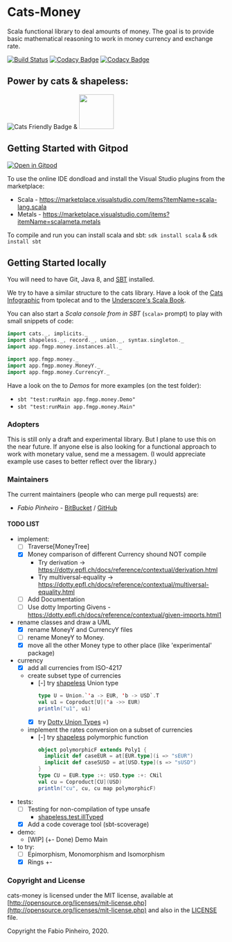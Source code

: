 # Cats-Money

Scala functional library to deal amounts of money.
The goal is to provide basic mathematical reasoning to work in money currency and exchange rate.

[![Build Status](https://travis-ci.com/FabioPinheiro/cats-money.svg?branch=master)](https://travis-ci.com/FabioPinheiro/cats-money)
[![Codacy Badge](https://api.codacy.com/project/badge/Grade/9e9fffffdf4e45a7b6c99bb4939a0ce3)](https://app.codacy.com/app/fabiomgpinheiro/cats-money?utm_source=github.com&utm_medium=referral&utm_content=FabioPinheiro/cats-money&utm_campaign=Badge_Grade_Dashboard)
[![Codacy Badge](https://api.codacy.com/project/badge/Coverage/05e27a1b2c8e4f0a88183150ce3e9416)](https://www.codacy.com/app/fabiomgpinheiro/cats-money?utm_source=github.com&amp;utm_medium=referral&amp;utm_content=FabioPinheiro/cats-money&amp;utm_campaign=Badge_Coverage)

## Power by cats & shapeless:

![Cats Friendly Badge][cats-badge]
&
<img src="https://pbs.twimg.com/media/Ci-p9mmXAAAlPyx.jpg:small" width="80">

## Getting Started with Gitpod

[![Open in Gitpod](https://gitpod.io/button/open-in-gitpod.svg)](https://gitpod.io/#https://github.com/FabioPinheiro/cats-money)

To use the online IDE dondload and install the Visual Studio plugins from the marketplace:
* Scala - https://marketplace.visualstudio.com/items?itemName=scala-lang.scala
* Metals - https://marketplace.visualstudio.com/items?itemName=scalameta.metals

To compile and run you can install scala and sbt: `sdk install scala` & `sdk install sbt`


## Getting Started locally
You will need to have Git, Java 8, and [SBT][sbt] installed.

We try to have a similar structure to the cats library.
Have a look of the [Cats Infographic][cats-infographic] from tpolecat
and to the [Underscore's Scala Book][underscore-scala-book].

You can also start a *Scala console from in SBT* (`scala>` prompt)
to play with small snippets of code:

```scala
import cats._, implicits._
import shapeless._, record._, union._, syntax.singleton._
import app.fmgp.money.instances.all._

import app.fmgp.money._
import app.fmgp.money.MoneyY._
import app.fmgp.money.CurrencyY._
```

Have a look on the to *Demos* for more examples (on the test folder):
* `sbt "test:runMain app.fmgp.money.Demo"`
* `sbt "test:runMain app.fmgp.money.Main"`

### Adopters
This is still only a draft and experimental library.
But I plane to use this on the near future.
If anyone else is also looking for a functional approach to work with monetary value, send me a messagem.
(I would appreciate example use cases to better reflect over the library.)

### Maintainers
The current maintainers (people who can merge pull requests) are:

* *Fabio Pinheiro* - [BitBucket](https://bitbucket.org/FabioPinheiro/) / [GitHub](https://github.com/FabioPinheiro)

#### TODO LIST
* implement:
  * [ ] Traverse\[MoneyTree\]
  * [X] Money comparison of different Currency shound NOT compile
    * Try derivation -> https://dotty.epfl.ch/docs/reference/contextual/derivation.html
    * Try multiversal-equality -> https://dotty.epfl.ch/docs/reference/contextual/multiversal-equality.html
  * [ ] Add Documentation
  * [ ] Use dotty Importing Givens - https://dotty.epfl.ch/docs/reference/contextual/given-imports.html1
* rename classes and draw a UML
  * [X] rename MoneyY and CurrencyY files
  * [ ] rename MoneyY to Money.
  * [X] move all the other Money type to other place (like 'experimental' package)
* currency
  * [X] add all currencies from ISO-4217
  * create subset type of currencies
    * [-] try [shapeless][shapeless] Union type
      ```scala
      type U = Union.`'a -> EUR, 'b -> USD`.T
      val u1 = Coproduct[U]('a ->> EUR)
      println("u1", u1)
      ```
    * [X] try [Dotty Union Types](https://dotty.epfl.ch/docs/reference/union-types.html) =)
  * implement the rates conversion on a subset of currencies
    * [-] try [shapeless][shapeless] polymorphic function
      ```scala
      object polymorphicF extends Poly1 {
        implicit def caseEUR = at[EUR.type](i => "sEUR")
        implicit def caseSUSD = at[USD.type](s => "sUSD")
      }
      type CU = EUR.type :+: USD.type :+: CNil
      val cu = Coproduct[CU](USD)
      println("cu", cu, cu map polymorphicF)
      ```
* tests:
  * [ ] Testing for non-compilation of type unsafe
    * [shapeless.test.illTyped][shapeless]
  * [X] Add a code coverage tool (sbt-scoverage)
* demo:
  * [WIP] (+- Done) Demo Main
* to try:
  * [ ] Epimorphism, Monomorphism and Isomorphism
  * [X] Rings +-

### Copyright and License

cats-money is licensed under the MIT license, available at
[http://opensource.org/licenses/mit-license.php](http://opensource.org/licenses/mit-license.php)
and also in the [LICENSE](LICENSE) file.

Copyright the Fabio Pinheiro, 2020.

[cats-badge]: https://typelevel.org/cats/img/cats-badge-tiny.png
[cats-infographic]: https://github.com/tpolecat/cats-infographic
[underscore-scala-book]: https://underscore.io/books/advanced-scala
[sbt]: http://scala-sbt.org
[shapeless]: https://github.com/milessabin/shapeless

